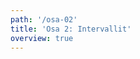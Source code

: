 ```yaml
---
path: '/osa-02'
title: 'Osa 2: Intervallit'
overview: true
---
```


<music-exercise name="Intervalli nuotti ja kuuntelu" type="intervals"></music-exercise>
<music-exercise name="Intervalli nuotti" type="intervals_notes"></music-exercise>
<music-exercise name="Intervalli kuuntelu" type="intervals_sound"></music-exercise>
